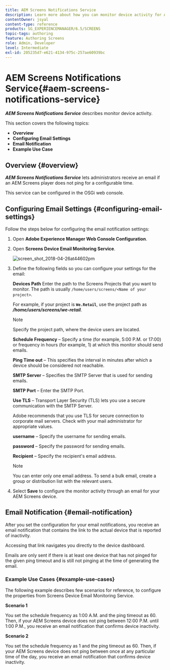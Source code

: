 ```yaml
---
title: AEM Screens Notifications Service
description: Learn more about how you can monitor device activity for AEM Screens.
contentOwner: jsyal
content-type: reference
products: SG_EXPERIENCEMANAGER/6.5/SCREENS
topic-tags: authoring
feature: Authoring Screens
role: Admin, Developer
level: Intermediate
exl-id: 205235d7-e621-4134-975c-257ae60939bc
---
```

# AEM Screens Notifications Service{#aem-screens-notifications-service}

<!--removed from metadata: admitteddomains: @adobe.com;@caesars.com-->

***AEM Screens Notifications Service*** describes monitor device activity.

This section covers the following topics:

* **Overview**
* **Configuring Email Settings**
* **Email Notification**
* **Example Use Case**

<!-- OBSOLETE NOTE>
>[!CAUTION]
>
>This AEM Screens functionality is only available, if you have installed AEM 6.3.2 Feature Pack 3 or AEM 6.4.1 Screens Feature Pack 1.
>
>To get access to this Feature Pack, you must contact Adobe Support and request access. Once you have permissions you can download it from Package Share. -->

## Overview {#overview}

***AEM Screens Notifications Service*** lets administrators receive an email if an AEM Screens player does not ping for a configurable time.

This service can be configured in the OSGi web console.

## Configuring Email Settings {#configuring-email-settings}

Follow the steps below for configuring the email notification settings:

1. Open **Adobe Experience Manager Web Console Configuration**.
1. Open **Screens Device Email Monitoring Service**.

   ![screen_shot_2018-04-26at44602pm](assets/screen_shot_2018-04-26at44602pm.png)

1. Define the following fields so you can configure your settings for the email:

   **Devices Path** Enter the path to the Screens Projects that you want to monitor. The path is usually `/home/users/screens/<Name of your project>`.

   For example, if your project is **`We.Retail`**, use the project path as ***/home/users/screens/we-retail***.

   >[!NOTE]
   >
   >Specify the project path, where the device users are located.

   **Schedule Frequency** &ndash; Specify a time (for example, 5:00 P.M. or 17:00) or frequency in hours (for example, 1) at which this monitor should send emails.

   **Ping Time out** &ndash; This specifies the interval in minutes after which a device should be considered not reachable.

   **SMTP Server** &ndash; Specifies the SMTP Server that is used for sending emails.

   **SMTP Port** &ndash; Enter the SMTP Port.

   **Use TLS** &ndash; Transport Layer Security (TLS) lets you use a secure communication with the SMTP Server.

   Adobe recommends that you use TLS for secure connection to corporate mail servers. Check with your mail administrator for appropriate values.

   **username** &ndash; Specify the username for sending emails.

   **password** &ndash; Specify the password for sending emails.

   **Recipient** &ndash; Specify the recipient's email address.

   >[!NOTE]
   >
   >You can enter only one email address. To send a bulk email, create a group or distribution list with the relevant users.

1. Select **Save** to configure the monitor activity through an email for your AEM Screens device.

## Email Notification {#email-notification}

After you set the configuration for your email notifications, you receive an email notification that contains the link to the actual device that is reported of inactivity.

Accessing that link navigates you directly to the device dashboard.

Emails are only sent if there is at least one device that has not pinged for the given ping timeout and is still not pinging at the time of generating the email.

### Example Use Cases {#example-use-cases}

The following example describes few scenarios for reference, to configure the properties from Screens Device Email Monitoring Service.

**Scenario 1**

You set the schedule frequency as 1:00 A.M. and the ping timeout as 60. Then, if your AEM Screens device does not ping between 12:00 P.M. until 1:00 P.M., you receive an email notification that confirms device inactivity.

**Scenario 2**

You set the schedule frequency as 1 and the ping timeout as 60. Then, if your AEM Screens device does not ping between once at any particular time of the day, you receive an email notification that confirms device inactivity.

